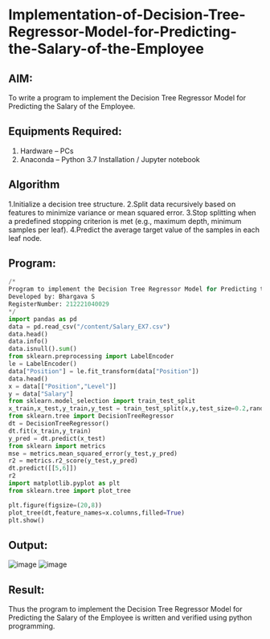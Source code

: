 # Implementation-of-Decision-Tree-Regressor-Model-for-Predicting-the-Salary-of-the-Employee

## AIM:
To write a program to implement the Decision Tree Regressor Model for Predicting the Salary of the Employee.

## Equipments Required:
1. Hardware – PCs
2. Anaconda – Python 3.7 Installation / Jupyter notebook

## Algorithm
1.Initialize a decision tree structure.
2.Split data recursively based on features to minimize variance or mean squared error.
3.Stop splitting when a predefined stopping criterion is met (e.g., maximum depth, minimum samples per leaf).
4.Predict the average target value of the samples in each leaf node.

## Program:
```python
/*
Program to implement the Decision Tree Regressor Model for Predicting the Salary of the Employee.
Developed by: Bhargava S
RegisterNumber: 212221040029
*/
import pandas as pd
data = pd.read_csv("/content/Salary_EX7.csv")
data.head()
data.info()
data.isnull().sum()
from sklearn.preprocessing import LabelEncoder
le = LabelEncoder()
data["Position"] = le.fit_transform(data["Position"])
data.head()
x = data[["Position","Level"]]
y = data["Salary"]
from sklearn.model_selection import train_test_split
x_train,x_test,y_train,y_test = train_test_split(x,y,test_size=0.2,random_state=2)
from sklearn.tree import DecisionTreeRegressor
dt = DecisionTreeRegressor()
dt.fit(x_train,y_train)
y_pred = dt.predict(x_test)
from sklearn import metrics
mse = metrics.mean_squared_error(y_test,y_pred)
r2 = metrics.r2_score(y_test,y_pred)
dt.predict([[5,6]])
r2
import matplotlib.pyplot as plt
from sklearn.tree import plot_tree

plt.figure(figsize=(20,8))
plot_tree(dt,feature_names=x.columns,filled=True)
plt.show()
```

## Output:
![image](https://github.com/Bhargava-Shankar/Implementation-of-Decision-Tree-Regressor-Model-for-Predicting-the-Salary-of-the-Employee/assets/85554376/6ee59942-5000-4a34-a541-c074e4ff4a95)
![image](https://github.com/Bhargava-Shankar/Implementation-of-Decision-Tree-Regressor-Model-for-Predicting-the-Salary-of-the-Employee/assets/85554376/99d25abb-f1a7-4952-8073-b388eccc0be7)




## Result:
Thus the program to implement the Decision Tree Regressor Model for Predicting the Salary of the Employee is written and verified using python programming.
